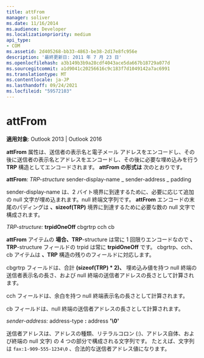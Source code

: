 ```yaml
---
title: attFrom
manager: soliver
ms.date: 11/16/2014
ms.audience: Developer
ms.localizationpriority: medium
api_type:
- COM
ms.assetid: 2d405268-bb33-4863-be38-2d17e8fc956e
description: '最終更新日: 2011 年 7 月 23 日'
ms.openlocfilehash: a3b149b3b9a28cdf4043ace5da667b18729a077d
ms.sourcegitcommit: a1d9041c20256616c9c183f7d1049142a7ac6991
ms.translationtype: MT
ms.contentlocale: ja-JP
ms.lasthandoff: 09/24/2021
ms.locfileid: "59572103"
---
```

# <a name="attfrom"></a>attFrom

**適用対象**: Outlook 2013 | Outlook 2016 
  
**attFrom** 属性は、送信者の表示名と電子メール アドレスをエンコードし、その後に送信者の表示名とアドレスをエンコードし、その後に必要な埋め込みを行う **TRP** 構造としてエンコードされます。 **attFrom の形式は** 次のとおりです。 
  
**attFrom**: _TRP-structure_ sender-display-name _ sender-address _ padding 
    
sender-display-name は、2 バイト境界に到達するために、必要に応じて追加の null 文字が埋め込まれます。null 終端文字列です。 **attFrom** エンコードの末尾のパディングは **、sizeof(TRP)** 境界に到達するために必要な数の null 文字で構成されます。 
  
_TRP-structure:_ **trpidOneOff** cbgrtrp cch cb 
    
**attFrom** アイテムの **場合、TRP**-structure は常に 1 回限りエンコードなので **、TRP**-structure フィールドの trpid は常に **trpidOneOff** です。 cbgrtrp、cch、cb アイテムは **、TRP** 構造の残りのフィールドに対応します。 
  
cbgrtrp フィールドは、合計 **(sizeof(TRP) \* 2)、** 埋め込み値を持つ null 終端の送信者表示名の長さ、および null 終端の送信者アドレスの長さとして計算されます。
  
cch フィールドは、余白を持つ null 終端表示名の長さとして計算されます。
  
cb フィールドは、null 終端の送信者アドレスの長さとして計算されます。
  
_sender-address:_ address-type **:** address **'\0'**
    
送信者アドレスは、アドレスの種類、リテラルコロン (:)、アドレス自体、および終端の null 文字) の 4 つの部分で構成される文字列です。 たとえば、文字列は `fax:1-909-555-1234\0` 、合法的な送信者アドレス値になります。
  

